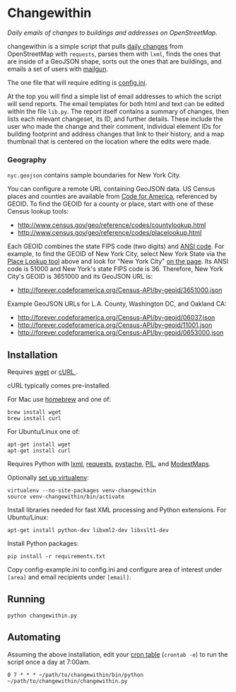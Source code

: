 # Changewithin

*Daily emails of changes to buildings and addresses on OpenStreetMap.*

changewithin is a simple script that pulls [daily changes](http://planet.openstreetmap.org/)
from OpenStreetMap with `requests`, parses them with `lxml`, finds the ones that are inside
of a GeoJSON shape, sorts out the ones that are buildings, and emails a set of users
with [mailgun](http://www.mailgun.com/).

The one file that will require editing is [config.ini](https://github.com/migurski/changewithin/blob/master/config.ini).

At the top you will find a simple list of email addresses to which the script
will send reports. The email templates for both html and text can be edited within
the file `lib.py`. The report itself contains a summary of changes, then lists
each relevant changeset, its ID, and further details. These include the user who
made the change and their comment, individual element IDs for building footprint
and address changes that link to their history, and a map thumbnail that is centered
on the location where the edits were made.

### Geography

`nyc.geojson` contains sample boundaries for New York City.

You can configure a remote URL containing GeoJSON data. US Census places and
counties are available from [Code for America](http://codeforamerica.org),
referenced by GEOID. To find the GEOID for a county or place, start with one
of these Census lookup tools:

* http://www.census.gov/geo/reference/codes/countylookup.html
* http://www.census.gov/geo/reference/codes/placelookup.html

Each GEOID combines the state FIPS code (two digits) and
[ANSI code](http://www.census.gov/geo/reference/ansi.html).
For example, to find the GEOID of New York City, select New York State via the
[Place Lookup tool](http://www.census.gov/geo/reference/codes/placelookup.html)
above and look for "New York City" [on the page](http://www.census.gov/geo/reference/codes/data/place/3600000.html).
Its ANSI code is 51000 and New York's state FIPS code is 36. Therefore, New
York City's GEOID is 3651000 and its GeoJSON URL is:

* http://forever.codeforamerica.org/Census-API/by-geoid/3651000.json

Example GeoJSON URLs for L.A. County, Washington DC, and Oakland CA:

* http://forever.codeforamerica.org/Census-API/by-geoid/06037.json
* http://forever.codeforamerica.org/Census-API/by-geoid/11001.json
* http://forever.codeforamerica.org/Census-API/by-geoid/0653000.json

## Installation

Requires [wget](http://www.gnu.org/software/wget/) or [cURL ](http://curl.haxx.se/).

cURL typically comes pre-installed.

For Mac use [homebrew](http://brew.sh/) and one of:

    brew install wget
    brew install curl

For Ubuntu/Linux one of:

    apt-get install wget
    apt-get install curl

Requires Python with [lxml](http://lxml.de/), [requests](http://docs.python-requests.org/),
[pystache](http://defunkt.io/pystache/), [PIL](http://effbot.org/imagingbook/),
and [ModestMaps](https://github.com/stamen/modestmaps-py).

Optionally [set up virtualenv](http://www.virtualenv.org/en/latest/#usage):

    virtualenv --no-site-packages venv-changewithin
    source venv-changewithin/bin/activate

Install libraries needed for fast XML processing and Python extensions.
For Ubuntu/Linux:

    apt-get install python-dev libxml2-dev libxslt1-dev

Install Python packages:
    
    pip install -r requirements.txt

Copy config-example.ini to config.ini and configure area of interest under `[area]` and email recipients under `[email]`.

## Running

    python changewithin.py

## Automating

Assuming the above installation, edit your [cron table](https://en.wikipedia.org/wiki/Cron) (`crontab -e`) to run the script once a day at 7:00am.

    0 7 * * * ~/path/to/changewithin/bin/python ~/path/to/changewithin/changewithin.py

